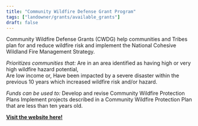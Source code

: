 ```yaml
---
title: "Community Wildfire Defense Grant Program"
tags: ["landowner/grants/available_grants"]
draft: false
---
```


Community Wildfire Defense Grants (CWDG) help communities and Tribes plan for and reduce wildfire risk and implement the National Cohesive Wildland Fire Management Strategy.


*Prioritizes communities that:*
Are in an area identified as having high or very high wildfire hazard potential,  
Are low income or,
Have been impacted by a severe disaster within the previous 10 years which increased wildfire risk and/or hazard. 

*Funds can be used to:*
Develop and revise Community Wildfire Protection Plans 
Implement projects described in a Community Wildfire Protection Plan that are less than ten years old.

[**Visit the website here!**](https://www.fs.usda.gov/managing-land/fire/grants/cwdg)

